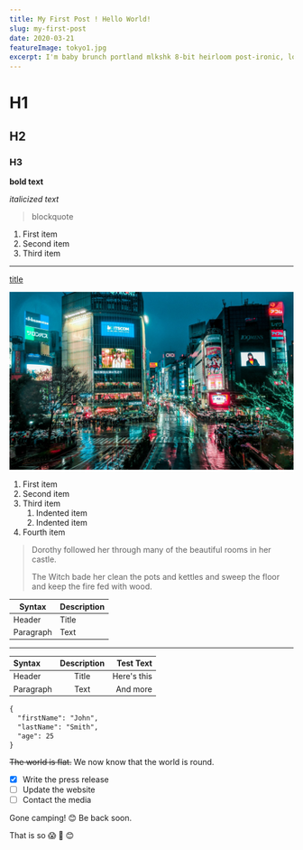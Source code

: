 ```yaml
---
title: My First Post ! Hello World!
slug: my-first-post
date: 2020-03-21
featureImage: tokyo1.jpg
excerpt: I'm baby brunch portland mlkshk 8-bit heirloom post-ironic, lomo fanny pack XOXO readymade. Flexitarian leggings pour-over hoodie wolf skateboard pabst DIY austin...
---
```


# H1
## H2
### H3

**bold text**

*italicized text*

> blockquote

1. First item
2. Second item
3. Third item

---------------------------------------

[title](https://www.example.com)

![alt text](tokyo1.jpg)

1. First item
2. Second item
3. Third item
    1. Indented item
    2. Indented item
4. Fourth item 

> Dorothy followed her through many of the beautiful rooms in her castle.
>
> The Witch bade her clean the pots and kettles and sweep the floor and keep the fire fed with wood.

| Syntax      | Description |
| ----------- | ----------- |
| Header      | Title       |
| Paragraph   | Text        |

---------------------------------------



| Syntax      | Description | Test Text     |
| :---        |    :----:   |          ---: |
| Header      | Title       | Here's this   |
| Paragraph   | Text        | And more      |

```
{
  "firstName": "John",
  "lastName": "Smith",
  "age": 25
}
```

~~The world is flat.~~ We now know that the world is round.

- [x] Write the press release
- [ ] Update the website
- [ ] Contact the media

Gone camping! 😊 Be back soon.

That is so 😱 🍣 :blush: